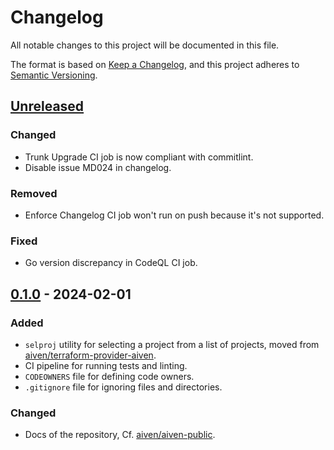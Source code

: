 <!-- trunk-ignore-all(markdownlint/MD024) -->

# Changelog

All notable changes to this project will be documented in this file.

The format is based on [Keep a Changelog](https://keepachangelog.com/en/1.0.0/), and this project adheres
to [Semantic Versioning](https://semver.org/spec/v2.0.0.html).

## [Unreleased]

<!-- ### Added -->

### Changed

- Trunk Upgrade CI job is now compliant with commitlint.
- Disable issue MD024 in changelog.

<!-- ### Deprecated -->

### Removed

- Enforce Changelog CI job won't run on push because it's not supported.

### Fixed

- Go version discrepancy in CodeQL CI job.

<!-- ### Security -->

## [0.1.0] - 2024-02-01

### Added

- `selproj` utility for selecting a project from a list of projects, moved from
  [aiven/terraform-provider-aiven](https://github.com/aiven/terraform-provider-aiven).
- CI pipeline for running tests and linting.
- `CODEOWNERS` file for defining code owners.
- `.gitignore` file for ignoring files and directories.

### Changed

- Docs of the repository, Cf. [aiven/aiven-public](https://github.com/aiven/aiven-public).

[unreleased]: https://github.com/aiven/go-utils/compare/v0.1.0...HEAD
[0.1.0]: https://github.com/aiven/go-utils/releases/tag/v0.1.0
